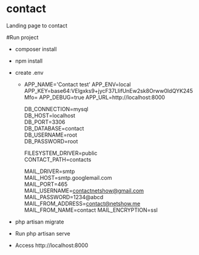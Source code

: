 # contact
Landing page to contact

#Run project

 - composer install

 - npm install  
 
 - create .env 
    * APP_NAME='Contact test'
      APP_ENV=local
      APP_KEY=base64:VElgxks9+jycF37LIifUnEw2sk8Orww0IdQYK245Mfo=
      APP_DEBUG=true
      APP_URL=http://localhost:8000
      
      DB_CONNECTION=mysql   
      DB_HOST=localhost   
      DB_PORT=3306   
      DB_DATABASE=contact   
      DB_USERNAME=root   
      DB_PASSWORD=root
      
      FILESYSTEM_DRIVER=public    
      CONTACT_PATH=contacts

      MAIL_DRIVER=smtp   
      MAIL_HOST=smtp.googlemail.com   
      MAIL_PORT=465   
      MAIL_USERNAME=contactnetshow@gmail.com
      MAIL_PASSWORD=1234@abcd
      MAIL_FROM_ADDRESS=contact@netshow.me
      MAIL_FROM_NAME=contact
      MAIL_ENCRYPTION=ssl
      
 - php artisan migrate
       
 - Run php artisan serve
 
 - Access http://localhost:8000
